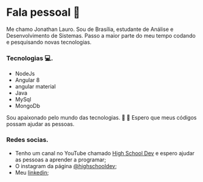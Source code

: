 # Fala pessoal 👋
Me chamo Jonathan Lauro. Sou de Brasília, estudante de Análise e Desenvolvimento de Sistemas. Passo a maior parte do meu tempo 
codando e pesquisando novas tecnologias.

### Tecnologias :computer:.

- NodeJs
- Angular 8
- angular material
- Java
- MySql
- MongoDb

Sou apaixonado pelo mundo das tecnologias. :rocket: :robot:
Espero que meus códigos possam ajudar as pessoas.

<!--
**jonathanlauro/jonathanlauro** is a ✨ _special_ ✨ repository because its `README.md` (this file) appears on your GitHub profile.

Here are some ideas to get you started:

- 🔭 I’m currently working on ...
- 🌱 I’m currently learning ...
- 👯 I’m looking to collaborate on ...
- 🤔 I’m looking for help with ...
- 💬 Ask me about ...
- 📫 How to reach me: ...
- 😄 Pronouns: ...
- ⚡ Fun fact: ...
-->


### Redes socias.
- Tenho um canal no YouTube chamado [High School Dev](https://www.youtube.com/channel/UCJRXmf_Df6oifqyyLoQywsg?view_as=subscriber) 
e espero ajudar as pessoas a aprender a programar;
- O instagram da página [@highschooldev](https://www.instagram.com/highschooldev/);
- Meu [linkedin](https://www.linkedin.com/in/jonathan-lauro-6174a516a/);

 
